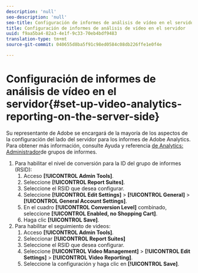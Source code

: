 ```yaml
---
description: 'null'
seo-description: 'null'
seo-title: Configuración de informes de análisis de vídeo en el servidor
title: Configuración de informes de análisis de vídeo en el servidor
uuid: f9aa5ba4-82a3-4e1f-9c33-70eb4bdf9483
translation-type: tm+mt
source-git-commit: 040655d8ba5f91c98ed0584c08db226ffe1e0f4e

---
```



# Configuración de informes de análisis de vídeo en el servidor{#set-up-video-analytics-reporting-on-the-server-side}

Su representante de Adobe se encargará de la mayoría de los aspectos de la configuración del lado del servidor para los informes de Adobe Analytics. Para obtener más información, consulte Ayuda y referencia [de Analytics: Administrador](https://microsite.omniture.com/t2/help/en_US/reference/#Report_Suite_Manager)de grupos de informes.
1. Para habilitar el nivel de conversión para la ID del grupo de informes (RSID):
   1. Acceso **[!UICONTROL Admin Tools]**.
   1. Seleccione **[!UICONTROL Report Suites]**.
   1. Seleccione el RSID que desea configurar.
   1. Seleccione **[!UICONTROL Edit Settings]** > **[!UICONTROL General]** > **[!UICONTROL General Account Settings]**.
   1. En el cuadro **[!UICONTROL Conversion Level]** combinado, seleccione **[!UICONTROL Enabled, no Shopping Cart]**.
   1. Haga clic **[!UICONTROL Save]**.
1. Para habilitar el seguimiento de videos:
   1. Acceso **[!UICONTROL Admin Tools]**.
   1. Seleccionar **[!UICONTROL Report Suites]**
   1. Seleccione el RSID que desea configurar.
   1. Seleccione **[!UICONTROL Video Management]** > **[!UICONTROL Edit Settings]** > **[!UICONTROL Video Reporting]**.
   1. Seleccione la configuración y haga clic en **[!UICONTROL Save]**.
